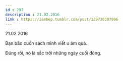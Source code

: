 ```yaml
---
id : 297
description : 21.02.2016
link : https://iambep.tumblr.com/post/139730307996
---
```


21.02.2016

Bạn bảo cuốn sách mình viết u ám quá.

Đúng rồi, nó là sắc trời những ngày cuối đông.